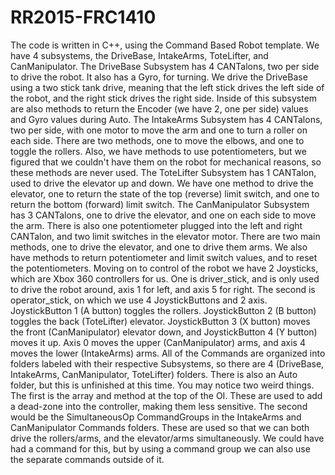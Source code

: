 # RR2015-FRC1410
The code is written in C++, using the Command Based Robot template. We have 4 subsystems, the DriveBase, IntakeArms, ToteLifter, and CanManipulator. 
The DriveBase Subsystem has 4 CANTalons, two per side to drive the robot. It also has a Gyro, for turning. We drive the DriveBase using a two stick tank drive, meaning that the left stick drives the left side of the robot, and the right stick drives the right side. Inside of this subsystem are also methods to return the Encoder (we have 2, one per side) values and Gyro values during Auto.
The IntakeArms Subsystem has 4 CANTalons, two per side, with one motor to move the arm and one to turn a roller on each side. There are two methods, one to move the elbows, and one to toggle the rollers. Also, we have methods to use potentiometers, but we figured that we couldn't have them on the robot for mechanical reasons, so these methods are never used. 
The ToteLifter Subsystem has 1 CANTalon, used to drive the elevator up and down. We have one method to drive the elevator, one to return the state of the top (reverse) limit switch, and one to return the bottom (forward) limit switch.
The CanManipulator Subsystem has 3 CANTalons, one to drive the elevator, and one on each side to move the arm. There is also one potentiometer plugged into the left and right CANTalon, and two limit switches in the elevator motor. There are two main methods, one to drive the elevator, and one to drive them arms. We also have methods to return potentiometer and limit switch values, and to reset the potentiometers. 
Moving on to control of the robot we have 2 Joysticks, which are Xbox 360 controllers for us. One is driver_stick, and is only used to drive the robot around, axis 1 for left, and axis 5 for right. The second is operator_stick, on which we use 4 JoystickButtons and 2 axis. JoystickButton 1 (A button) toggles the rollers. JoystickButton 2 (B button) toggles the back (ToteLifter) elevator. JoystickButton 3 (X button) moves the front (CanManipulator) elevator down, and JoystickButton 4 (Y button) moves it up. Axis 0 moves the upper (CanManipulator) arms, and axis 4 moves the lower (IntakeArms) arms. 
All of the Commands are organized into folders labeled with their respective Subsystems, so there are 4 (DriveBase, IntakeArms, CanManipulator, ToteLifter) folders. There is also an Auto folder, but this is unfinished at this time. 
You may notice two weird things. The first is the array and method at the top of the OI. These are used to add a dead-zone into the controller, making them less sensitive. The second would be the SimultaneousOp CommandGroups in the IntakeArms and CanManipulator Commands folders. These are used so that we can both drive the rollers/arms, and the elevator/arms simultaneously. We could have had a command for this, but by using a command group we can also use the separate commands outside of it. 

